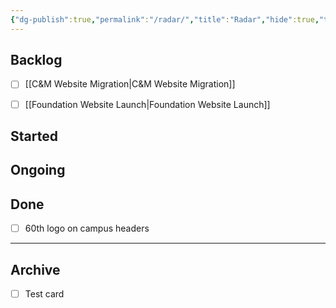 ```yaml
---
{"dg-publish":true,"permalink":"/radar/","title":"Radar","hide":true,"tags":["work"],"noteIcon":"","created":"2024-09-21T07:42:22.687-07:00","updated":"2024-09-30T16:44:33.205-07:00"}
---
```



## Backlog

- [ ] [[C&M Website Migration\|C&M Website Migration]]
- [ ] [[Foundation Website Launch\|Foundation Website Launch]]


## Started



## Ongoing



## Done

- [ ] 60th logo on campus headers


***

## Archive

- [ ] Test card

